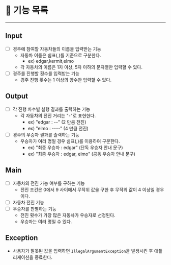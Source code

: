 # 📝 기능 목록
- - -
## Input
- [ ] 경주에 참여할 자동차들의 이름을 입력받는 기능
  - 자동차 이름은 쉼표(,)를 기준으로 구분한다.
    - ex) edgar,kermit,elmo 
  - 각 자동차의 이름은 1자 이상, 5자 이하의 문자열만 입력할 수 있다.
- [ ] 경주를 진행할 횟수를 입력받는 기능
  - 경주 진행 횟수는 1 이상의 양수만 입력할 수 있다. 

## Output
- [ ] 각 진행 차수별 실행 결과를 출력하는 기능
  - 각 자동차의 전진 거리는 "-"로 표현한다.
    - ex) "edgar : --" (2 만큼 전진)
    - ex) "elmo : ----" (4 만큼 전진)
- [ ] 경주의 우승자 결과를 출력하는 기능
  - 우승자가 여러 명일 경우 쉼표(,)를 이용하여 구분한다.
    - ex) "최종 우승자 : edgar" (단독 우승자 안내 문구)
    - ex) "최종 우승자 : edgar, elmo" (공동 우승자 안내 문구)

## Main
- [ ] 자동차의 전진 가능 여부를 구하는 기능
  - 전진 조건은 0에서 9 사이에서 무작위 값을 구한 후 무작위 값이 4 이상일 경우이다.
- [ ] 자동차 전진 기능
- [ ] 우승자를 판별하는 기능
  - 전진 횟수가 가장 많은 자동차가 우승자로 선정된다.
  - 우승자는 여러 명일 수 있다.

## Exception
- 사용자가 잘못된 값을 입력하면 `IllegalArgumentException`을 발생시킨 후 애플리케이션을 종료한다.